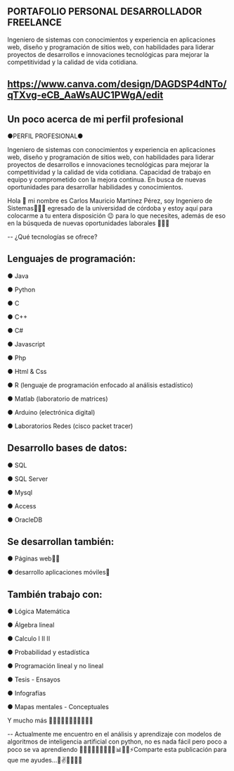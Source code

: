 ## PORTAFOLIO PERSONAL DESARROLLADOR FREELANCE

Ingeniero de sistemas con conocimientos y experiencia en aplicaciones web, diseño y programación de sitios web, 
con habilidades para liderar proyectos de desarrollos e innovaciones tecnológicas para mejorar la competitividad y la calidad de vida cotidiana.

## https://www.canva.com/design/DAGDSP4dNTo/qTXvg-eCB_AaWsAUC1PWgA/edit

## Un poco acerca de mi perfil profesional 

●PERFIL PROFESIONAL●

Ingeniero de sistemas con conocimientos y experiencia en aplicaciones web, diseño y 
programación de sitios web, con habilidades para liderar proyectos de desarrollos e 
innovaciones tecnológicas para mejorar la competitividad y la calidad de vida cotidiana.
Capacidad de trabajo en equipo y
comprometido con la mejora continua. En busca de nuevas oportunidades para
desarrollar habilidades y conocimientos.

Hola 👋 mi nombre es Carlos Mauricio Martínez Pérez, soy Ingeniero de Sistemas👨🏻‍💻 egresado de la universidad de córdoba y estoy aquí para colocarme a tu entera disposición 😉 para lo que necesites, 
además de eso en la  búsqueda de nuevas oportunidades laborales 🙏👨‍💻

-- ¿Qué tecnologías se ofrece?

## Lenguajes de programación:
● Java

● Python 

● C

● C++

● C#

● Javascript 

● Php

● Html & Css

● R (lenguaje de programación enfocado al análisis estadístico)

● Matlab (laboratorio de matrices)

● Arduino (electrónica digital)

● Laboratorios Redes (cisco packet tracer)

## Desarrollo bases de datos: 
● SQL 

● SQL Server

● Mysql

● Access
  
● OracleDB

## Se desarrollan también:
● Páginas web👨‍💻

● desarrollo aplicaciones móviles📱 

## También trabajo con:
● Lógica Matemática 

● Álgebra lineal

● Calculo  I II II

● Probabilidad y estadística 

● Programación lineal y no lineal 

● Tesis - Ensayos

● Infografías 

● Mapas mentales - Conceptuales

Y mucho más 👨🏻‍💻🤝😃😎💪🏻🦾👌🏻

-- Actualmente me encuentro en el análisis y aprendizaje con modelos de algoritmos de inteligencia artificial con python, no es nada fácil pero poco a poco se va aprendiendo 👨🏻‍💻💪🏻🦾👌🏻😎📊👨‍🏫⚡Comparte esta publicación para que me ayudes...🙏✌️🤙👨‍💻😎

